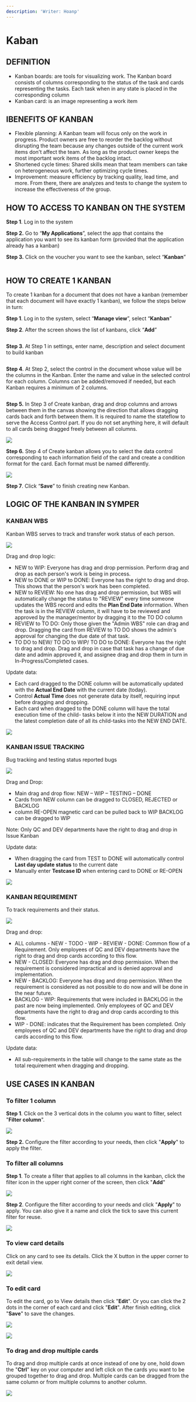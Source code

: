 ```yaml
---
description: 'Writer: Hoanp'
---
```


# Kaban

## DEFINITION

* Kanban boards: are tools for visualizing work. The Kanban board consists of columns corresponding to the status of the task and cards representing the tasks. Each task when in any state is placed in the corresponding column
* Kanban card: is an image representing a work item

## IBENEFITS OF KANBAN

* Flexible planning: A Kanban team will focus only on the work in progress. Product owners are free to reorder the backlog without disrupting the team because any changes outside of the current work items don't affect the team. As long as the product owner keeps the most important work items of the backlog intact.
* Shortened cycle times: Shared skills mean that team members can take on heterogeneous work, further optimizing cycle times.
* Improvement: measure efficiency by tracking quality, lead time, and more. From there, there are analyzes and tests to change the system to increase the effectiveness of the group.

## HOW TO ACCESS TO KANBAN ON THE SYSTEM

**Step 1**. Log in to the system

**Step 2.** Go to “**My Applications**”, select the app that contains the application you want to see its kanban form (provided that the application already has a kanban)

**Step 3.** Click on the voucher you want to see the kanban, select “**Kanban**”

<figure><img src="../../.gitbook/assets/image (38) (3) (1) (1).png" alt=""><figcaption></figcaption></figure>

## HOW TO CREATE 1 KANBAN

To create 1 kanban for a document that does not have a kanban (remember that each document will have exactly 1 kanban), we follow the steps below in turn:

**Step 1**. Log in to the system, select “**Manage view**”, select “**Kanban**”

**Step 2**. After the screen shows the list of kanbans, click “**Add**”

<figure><img src="../../.gitbook/assets/image (34) (1) (1) (1) (1) (3).png" alt=""><figcaption></figcaption></figure>

**Step 3**. At Step 1 in settings, enter name, description and select document to build kanban

<figure><img src="../../.gitbook/assets/image (3) (1) (1) (1) (1) (1).png" alt=""><figcaption></figcaption></figure>

**Step 4**. At Step 2, select the control in the document whose value will be the columns in the Kanban. Enter the name and value in the selected control for each column. Columns can be added/removed if needed, but each Kanban requires a minimum of 2 columns.

<figure><img src="../../.gitbook/assets/image (40) (1) (1) (1).png" alt=""><figcaption></figcaption></figure>

**Step 5.** In Step 3 of Create kanban, drag and drop columns and arrows between them in the canvas showing the direction that allows dragging cards back and forth between them. It is required to name the stateflow to serve the Access Control part. If you do not set anything here, it will default to all cards being dragged freely between all columns.

![](../.gitbook/assets/image%20\(61\).png)

**Step 6.** Step 4 of Create kanban allows you to select the data control corresponding to each information field of the card and create a condition format for the card. Each format must be named differently.

![](../.gitbook/assets/image%20\(238\).png)

**Step 7**. Click “**Save**” to finish creating new Kanban.

## LOGIC OF THE KANBAN IN SYMPER

### KANBAN WBS

Kanban WBS serves to track and transfer work status of each person.

![](../.gitbook/assets/image%20\(247\).png)

Drag and drop logic:

* NEW to WIP: Everyone has drag and drop permission. Perform drag and drop as each person's work is being in process.
* NEW to DONE or WIP to DONE: Everyone has the right to drag and drop. This shows that the person's work has been completed.
* NEW to REVIEW: No one has drag and drop permission, but WBS will automatically change the status to "REVIEW" every time someone updates the WBS record and edits the **Plan End Date** information. When the task is in the REVIEW column, it will have to be reviewed and approved by the manager/mentor by dragging it to the TO DO column
* REVIEW to TO DO: Only those given the "Admin WBS" role can drag and drop. Dragging the card from REVIEW to TO DO shows the admin's approval for changing the due date of that task.
* TO DO to NEW/ TO DO to WIP/ TO DO to DONE: Everyone has the right to drag and drop. Drag and drop in case that task has a change of due date and admin approved it, and assignee drag and drop them in turn in In-Progress/Completed cases.

Update data:

* Each card dragged to the DONE column will be automatically updated with the **Actual End Date** with the current date (today).
* Control **Actual Time** does not generate data by itself, requiring input before dragging and dropping.
* Each card when dragged to the DONE column will have the total execution time of the child- tasks below it into the NEW DURATION and the latest completion date of all its child-tasks into the NEW END DATE.

![](../.gitbook/assets/image%20\(167\).png)

### KANBAN ISSUE TRACKING

Bug tracking and testing status reported bugs

![](../.gitbook/assets/image%20\(154\).png)

Drag and Drop:

* Main drag and drop flow: NEW – WIP – TESTING – DONE
* Cards from NEW column can be dragged to CLOSED, REJECTED or BACKLOG
* column RE-OPEN magnetic card can be pulled back to WIP BACKLOG can be dragged to WIP

Note: Only QC and DEV departments have the right to drag and drop in Issue Kanban

Update data:

* When dragging the card from TEST to DONE will automatically control **Last day update status** to the current date
* Manually enter **Testcase ID** when entering card to DONE or RE-OPEN

![](../.gitbook/assets/image%20\(232\).png)

### KANBAN REQUIREMENT

To track requirements and their status.

![](../.gitbook/assets/image%20\(233\).png)

Drag and drop:

* ALL columns - NEW - TODO - WIP - REVIEW - DONE: Common flow of a Requirement. Only employees of QC and DEV departments have the right to drag and drop cards according to this flow.
* NEW - CLOSED: Everyone has drag and drop permission. When the requirement is considered impractical and is denied approval and implementation.
* NEW - BACKLOG: Everyone has drag and drop permission. When the requirement is considered as not possible to do now and will be done in the near future.
* BACKLOG - WIP: Requirements that were included in BACKLOG in the past are now being implemented. Only employees of QC and DEV departments have the right to drag and drop cards according to this flow.
* WIP - DONE: indicates that the Requirement has been completed. Only employees of QC and DEV departments have the right to drag and drop cards according to this flow.

Update data:

* All sub-requirements in the table will change to the same state as the total requirement when dragging and dropping.

## USE CASES IN KANBAN

### To filter 1 column

**Step 1**. Click on the 3 vertical dots in the column you want to filter, select "**Filter column**".

![](../.gitbook/assets/image%20\(14\).png)

**Step 2.** Configure the filter according to your needs, then click "**Apply**" to apply the filter.

### To filter all columns

**Step 1**. To create a filter that applies to all columns in the kanban, click the filter icon in the upper right corner of the screen, then click "**Add**"

![](../.gitbook/assets/image%20\(159\).png)

**Step 2**. Configure the filter according to your needs and click "**Apply**" to apply. You can also give it a name and click the tick to save this current filter for reuse.

![](../.gitbook/assets/image%20\(31\).png)

### To view card details

Click on any card to see its details. Click the X button in the upper corner to exit detail view.

![](../.gitbook/assets/image%20\(16\).png)

### To edit card

To edit the card, go to View details then click "**Edit**". Or you can click the 2 dots in the corner of each card and click "**Edit**". After finish editing, click "**Save**" to save the changes.

![](../.gitbook/assets/image%20\(63\).png)

![](../.gitbook/assets/image%20\(117\).png)

### To drag and drop multiple cards

To drag and drop multiple cards at once instead of one by one, hold down the "**Ctrl**" key on your computer and left click on the cards you want to be grouped together to drag and drop. Multiple cards can be dragged from the same column or from multiple columns to another column.

![](../.gitbook/assets/image%20\(66\).png)
